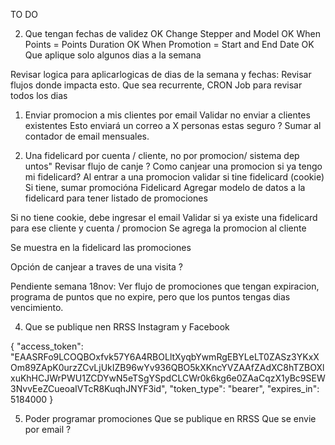 TO DO


2) Que tengan fechas de validez
OK Change Stepper and Model
OK When Points = Points Duration
OK When Promotion = Start and End Date
OK Que aplique solo algunos dias a la semana

Revisar logica para aplicarlogicas de dias de la semana y fechas:
  Revisar flujos donde impacta esto.
  Que sea recurrente, CRON Job para revisar todos los dias



1) Enviar promocion a mis clientes por email
Validar no enviar a clientes existentes
Esto enviará un correo a X personas estas seguro ? Sumar al contador de email mensuales.


3) Una fidelicard por cuenta / cliente, no por promocion/ sistema dep untos"
Revisar flujo de canje ?  Como canjear una promocion si ya tengo mi fidelicard?
Al entrar a una promocion validar si tine fidelicard (cookie)
Si tiene, sumar promocióna Fidelicard
Agregar modelo de datos a la fidelicard para tener listado de promociones

Si no tiene cookie, debe ingresar el email
Validar si ya existe una fidelicard para ese cliente y cuenta / promocion
Se agrega la promocion al cliente

Se muestra en la fidelicard las promociones

Opción de canjear a traves de una visita ?


Pendiente semana 18nov: Ver flujo de promociones que tengan expiracion, 
programa de puntos que no expire, pero que los puntos tengas dias vencimiento.



4) Que se publique nen RRSS Instagram y Facebook

{
  "access_token": "EAASRFo9LCOQBOxfvk57Y6A4RBOLltXyqbYwmRgEBYLeLT0ZASz3YKxXOm89ZApK0urzZCvLjUkIZB96wYv936QBO5kXKncYVZAAfZAdXC8hTZBOXlxuKhHCJWrPWU1ZCDYwN5eTSgYSpdCLCWr0k6kg6e0ZAaCqzX1yBc9SEW3NvvEeZCueoaIVTcR8KuqhJNYF3id",
  "token_type": "bearer",
  "expires_in": 5184000
}

5) Poder programar promociones
Que se publique en RRSS
Que se envie por email ?



